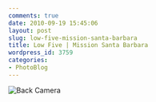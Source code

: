 ```yaml
---
comments: true
date: 2010-09-19 15:45:06
layout: post
slug: low-five-mission-santa-barbara
title: Low Five | Mission Santa Barbara
wordpress_id: 3759
categories:
- PhotoBlog
---
```


![Back Camera](http://ryanfitzer.com/main/wp-content/uploads/2010/09/photo4-950x709.jpg)
